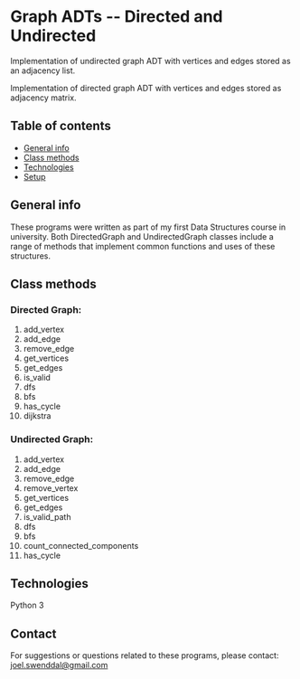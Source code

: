# Graph ADTs -- Directed and Undirected

Implementation of undirected graph ADT with vertices and edges stored as an adjacency list. 

Implementation of directed graph ADT with vertices and edges stored as adjacency matrix.

## Table of contents

* [General info](#general-info)
* [Class methods](#class-methods)
* [Technologies](#technologies)
* [Setup](#contact)

## General info
These programs were written as part of my first Data Structures course in university. Both DirectedGraph and UndirectedGraph classes include a range of methods that implement common functions and uses of these structures.

## Class methods

### Directed Graph:
1. add_vertex
2. add_edge
3. remove_edge
4. get_vertices
5. get_edges
6. is_valid
7. dfs
8. bfs
9. has_cycle
10. dijkstra

### Undirected Graph:
1. add_vertex
2. add_edge
3. remove_edge
4. remove_vertex
5. get_vertices
6. get_edges
7. is_valid_path
8. dfs
9. bfs
10. count_connected_components
11. has_cycle

## Technologies
Python 3

## Contact
For suggestions or questions related to these programs, please contact: joel.swenddal@gmail.com
